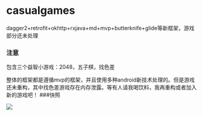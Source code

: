 # casualgames
dagger2+retrofit+okhttp+rxjava+md+mvp+butterknife+glide等新框架，游戏部分还未处理
### 注意

包含三个益智小游戏：2048，五子棋，找色差

整体的框架都是遵循mvp的框架，并且使用多种android新技术处理的。但是游戏还未重构，其中找色差游戏存在内存泄露。等有人请我喝饮料，我再重构或者加入新的游戏吧！
###快照

![](https://github.com/uin3566/GoBang/raw/master/screenshot/screenshot.png)
